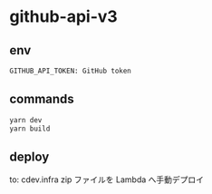 # github-api-v3

## env

```bash
GITHUB_API_TOKEN: GitHub token
```

## commands

```bash
yarn dev
yarn build
```

## deploy

to: cdev.infra
zip ファイルを Lambda へ手動デプロイ
